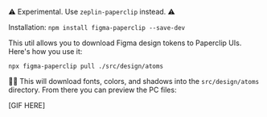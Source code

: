⚠️ Experimental. Use `zeplin-paperclip` instead. ⚠️


Installation: `npm install figma-paperclip --save-dev`

This util allows you to download Figma design tokens to Paperclip UIs. Here's how you use it:

```
npx figma-paperclip pull ./src/design/atoms
```


☝🏻 This will download fonts, colors, and shadows into the `src/design/atoms` directory. From there you can preview the PC files:

[GIF HERE]
